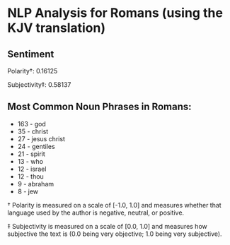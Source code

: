 # NLP Analysis for Romans (using the KJV translation)

## Sentiment

Polarity†: 0.16125

Subjectivity‡: 0.58137

## Most Common Noun Phrases in Romans:

 * 163	-  god
 * 35	-  christ
 * 27	-  jesus christ
 * 24	-  gentiles
 * 21	-  spirit
 * 13	-  who
 * 12	-  israel
 * 12	-  thou
 * 9	-  abraham
 * 8	-  jew


† Polarity is measured on a scale of [-1.0, 1.0] and measures whether that language used by the author is negative, neutral, or positive.

‡ Subjectivity is measured on a scale of [0.0, 1.0] and measures how subjective the text is (0.0 being very objective; 1.0 being very subjective).